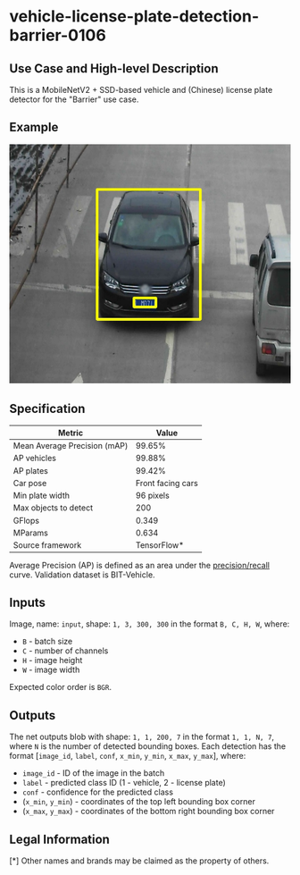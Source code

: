 # vehicle-license-plate-detection-barrier-0106

## Use Case and High-level Description

This is a MobileNetV2 + SSD-based vehicle and (Chinese) license plate detector for
the "Barrier" use case.

## Example

![](./description/vehicle-license-plate-detection-barrier-0106.jpeg)

## Specification

| Metric                          | Value                                      |
|---------------------------------|--------------------------------------------|
| Mean Average Precision (mAP)    | 99.65%                                     |
| AP vehicles                     | 99.88%                                     |
| AP plates                       | 99.42%                                     |
| Car pose                        | Front facing cars                          |
| Min plate width                 | 96 pixels                                  |
| Max objects to detect           | 200                                        |
| GFlops                          | 0.349                                      |
| MParams                         | 0.634                                      |
| Source framework                | TensorFlow\*                               |

Average Precision (AP) is defined as an area under the
[precision/recall](https://en.wikipedia.org/wiki/Precision_and_recall)
curve. Validation dataset is BIT-Vehicle.

## Inputs

Image, name: `input`, shape: `1, 3, 300, 300` in the format `B, C, H, W`, where:

- `B` - batch size
- `C` - number of channels
- `H` - image height
- `W` - image width

Expected color order is `BGR`.

## Outputs

The net outputs blob with shape: `1, 1, 200, 7` in the format `1, 1, N, 7`, where `N` is the number of detected
bounding boxes. Each detection has the format [`image_id`, `label`, `conf`, `x_min`, `y_min`, `x_max`, `y_max`], where:

- `image_id` - ID of the image in the batch
- `label` - predicted class ID (1 - vehicle, 2 - license plate)
- `conf` - confidence for the predicted class
- (`x_min`, `y_min`) - coordinates of the top left bounding box corner
- (`x_max`, `y_max`) - coordinates of the bottom right bounding box corner

## Legal Information
[*] Other names and brands may be claimed as the property of others.
